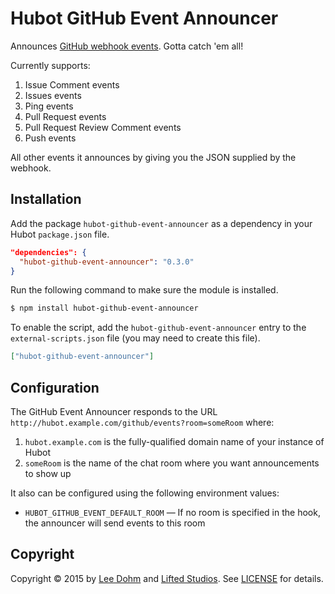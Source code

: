 # Hubot GitHub Event Announcer

Announces [GitHub webhook events][webhooks]. Gotta catch 'em all!

Currently supports:

1. Issue Comment events
1. Issues events
1. Ping events
1. Pull Request events
1. Pull Request Review Comment events
1. Push events

All other events it announces by giving you the JSON supplied by the webhook.

## Installation

Add the package `hubot-github-event-announcer` as a dependency in your Hubot `package.json` file.

```json
"dependencies": {
  "hubot-github-event-announcer": "0.3.0"
}
```

Run the following command to make sure the module is installed.

```bash
$ npm install hubot-github-event-announcer
```

To enable the script, add the `hubot-github-event-announcer` entry to the `external-scripts.json` file (you may need to create this file).

```json
["hubot-github-event-announcer"]
```

## Configuration

The GitHub Event Announcer responds to the URL `http://hubot.example.com/github/events?room=someRoom` where:

1. `hubot.example.com` is the fully-qualified domain name of your instance of Hubot
1. `someRoom` is the name of the chat room where you want announcements to show up

It also can be configured using the following environment values:

* `HUBOT_GITHUB_EVENT_DEFAULT_ROOM` &mdash; If no room is specified in the hook, the announcer will send events to this room

## Copyright

Copyright &copy; 2015 by [Lee Dohm](http://www.lee-dohm.com) and [Lifted Studios](http://www.liftedstudios.com). See [LICENSE][license] for details.

[license]: https://github.com/lifted-studios/hubot-github-event-announcer/blob/master/LICENSE.md
[webhooks]: https://developer.github.com/v3/activity/events/types/
